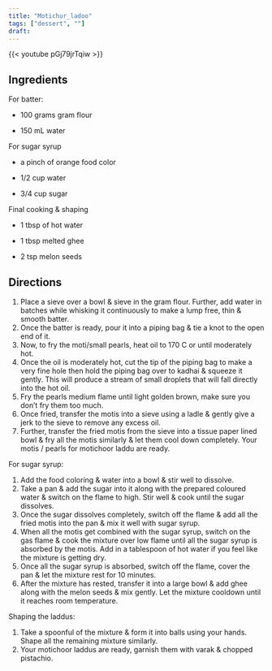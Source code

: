 ```yaml
---
title: "Motichur_ladoo"
tags: ["dessert", ""]
draft:
---
```


{{< youtube pGj79jrTqiw  >}}

## Ingredients

For batter:

-   100 grams gram flour

-   150 mL water

For sugar syrup

-   a pinch of orange food color

-   1/2 cup water

-   3/4 cup sugar

Final cooking & shaping

-   1 tbsp of hot water

-   1 tbsp melted ghee

-   2 tsp melon seeds

## Directions

1. Place a sieve over a bowl & sieve in the gram flour. Further, add water in batches while whisking it continuously to make a lump free, thin & smooth batter.
2. Once the batter is ready, pour it into a piping bag & tie a knot to the open end of it.
3. Now, to fry the moti/small pearls, heat oil to 170 C or until moderately hot.
4. Once the oil is moderately hot, cut the tip of the piping bag to make a very fine hole then hold the piping bag over to kadhai & squeeze it gently. This will produce a stream of small droplets that will fall directly into the hot oil.
5. Fry the pearls medium flame until light golden brown, make sure you don’t fry them too much.
6. Once fried, transfer the motis into a sieve using a ladle & gently give a jerk to the sieve to remove any excess oil.
7. Further, transfer the fried motis from the sieve into a tissue paper lined bowl & fry all the motis similarly & let them cool down completely. Your motis / pearls for motichoor laddu are ready.

For sugar syrup:

1. Add the food coloring & water into a bowl & stir well to dissolve.
2. Take a pan & add the sugar into it along with the prepared coloured water & switch on the flame to high. Stir well & cook until the sugar dissolves.
3. Once the sugar dissolves completely, switch off the flame & add all the fried motis into the pan & mix it well with sugar syrup.
4. When all the motis get combined with the sugar syrup, switch on the gas flame & cook the mixture over low flame until all the sugar syrup is absorbed by the motis. Add in a tablespoon of hot water if you feel like the mixture is getting dry.
5. Once all the sugar syrup is absorbed, switch off the flame, cover the pan & let the mixture rest for 10 minutes.
6. After the mixture has rested, transfer it into a large bowl & add ghee along with the melon seeds & mix gently. Let the mixture cooldown until it reaches room temperature.

Shaping the laddus:

1. Take a spoonful of the mixture & form it into balls using your hands. Shape all the remaining mixture similarly.
2. Your motichoor laddus are ready, garnish them with varak & chopped pistachio.